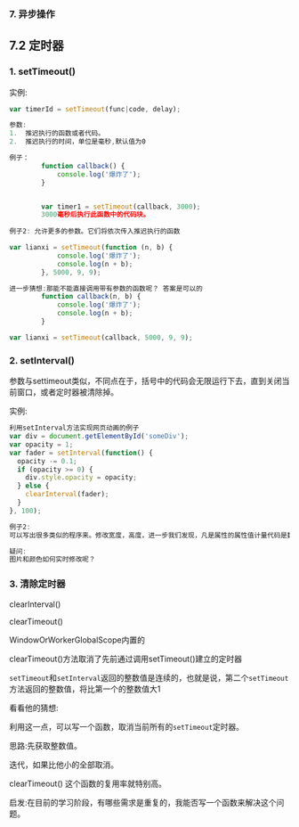 

### 7.  异步操作

## 7.2  定时器

### 1.  setTimeout()

  实例:

```javascript
var timerId = setTimeout(func|code, delay);

参数:
1.  推迟执行的函数或者代码。
2.  推迟执行的时间，单位是毫秒,默认值为0

例子：
        function callback() {
            console.log('爆炸了');
        }


        var timer1 = setTimeout(callback, 3000);
		3000毫秒后执行此函数中的代码块。
        
例子2: 允许更多的参数。它们将依次传入推迟执行的函数

var lianxi = setTimeout(function (n, b) {
            console.log('爆炸了');
            console.log(n + b);
        }, 5000, 9, 9);

进一步猜想:那能不能直接调用带有参数的函数呢？ 答案是可以的
        function callback(n, b) {
            console.log('爆炸了');
            console.log(n + b);
        }

var lianxi = setTimeout(callback, 5000, 9, 9);
```

### 2.  setInterval()

参数与settimeout类似，不同点在于，括号中的代码会无限运行下去，直到关闭当前窗口，或者定时器被清除掉。

实例:

```javascript
利用setInterval方法实现网页动画的例子
var div = document.getElementById('someDiv');
var opacity = 1;
var fader = setInterval(function() {
  opacity -= 0.1;
  if (opacity >= 0) {
    div.style.opacity = opacity;
  } else {
    clearInterval(fader);
  }
}, 100);

例子2:
可以写出很多类似的程序来。修改宽度，高度，进一步我们发现，凡是属性的属性值计量代码是数字常量。

疑问:
图片和颜色如何实时修改呢？

```



### 3.  清除定时器

clearInterval()

clearTimeout()

WindowOrWorkerGlobalScope内置的

clearTimeout()方法取消了先前通过调用setTimeout()建立的定时器

`setTimeout`和`setInterval`返回的整数值是连续的，也就是说，第二个`setTimeout`方法返回的整数值，将比第一个的整数值大1

看看他的猜想:

利用这一点，可以写一个函数，取消当前所有的`setTimeout`定时器。

思路:先获取整数值。

迭代，如果比他小的全部取消。







clearTimeout() 这个函数的复用率就特别高。

启发:在目前的学习阶段，有哪些需求是重复的，我能否写一个函数来解决这个问题。



